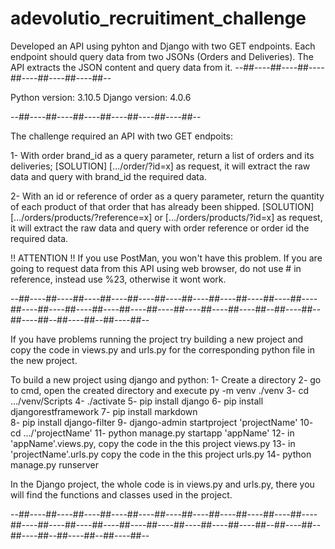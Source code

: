 # adevolutio_recruitiment_challenge
Developed an API using pyhton and Django with two GET endpoints. Each endpoint should query data from two JSONs (Orders and Deliveries). The API extracts the JSON content and query data from it.
--##----##----##----##----##----##----##--

Python version: 3.10.5
Django version: 4.0.6

--##----##----##----##----##----##----##--


The challenge required an API with two GET endpoits:

1- With order brand_id as a query parameter, return a list of orders and its deliveries; 
[SOLUTION] [.../order/?id=x] as request, it will extract the raw data and query with brand_id the required data.

2- With an id or reference of order as a query parameter, return the quantity of each product of that order that has already been shipped. 
[SOLUTION] [.../orders/products/?reference=x] or [.../orders/products/?id=x] as request, it will extract the raw data and query with order reference or order id the required data. 

!! ATTENTION !!
If you use PostMan, you won't have this problem.
If you are going to request data from this API using web browser, do not use # in reference, instead use %23, otherwise it wont work. 



--##----##----##----##----##----##----##----##----##----##----##----##----##----##----##----##----##----##----##----##----##--##----##--##----##--##----##--##----##--



If you have problems running the project try building a new project and copy the code in views.py and urls.py for the corresponding python file in the new project.

To build a new project using django and python:
1- Create a directory
2- go to cmd, open the created directory and execute py -m venv ./venv
3- cd .../venv/Scripts
4- ./activate
5- pip install django
6- pip install djangorestframework
7- pip install markdown       
8- pip install django-filter
9- django-admin startproject 'projectName'
10- cd .../'projectName'
11- python manage.py startapp 'appName'
12- in 'appName'.views.py, copy the code in the this project views.py
13- in 'projectName'.urls.py copy the code in the this project urls.py
14- python manage.py runserver


In the Django project, the whole code is in views.py and urls.py, there you will find the functions and classes used in the project.

--##----##----##----##----##----##----##----##----##----##----##----##----##----##----##----##----##----##----##----##----##--##----##--##----##--##----##--##----##--
